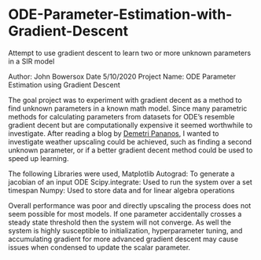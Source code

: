 # ODE-Parameter-Estimation-with-Gradient-Descent
Attempt to use gradient descent to learn two or more unknown parameters in a SIR model

Author: John Bowersox
Date 5/10/2020
Project Name: ODE Parameter Estimation using Gradient Descent

The goal project was to experiment with gradient decent as a method to find unknown parameters in a known math model. Since many parametric methods for calculating parameters from datasets for ODE’s resemble gradient decent but are computationally expensive it seemed worthwhile to investigate. After reading a blog by [Demetri Pananos](https://dpananos.github.io/posts/2019/05/blog-post-14/), I wanted to investigate weather upscaling could be achieved, such as finding a second unknown parameter, or if a better gradient decent method could be used to speed up learning. 

The following Libraries were used,
Matplotlib
Autograd: To generate a jacobian of an input ODE
Scipy.integrate: Used to run the system over a set timespan
Numpy: Used to store data and for linear algebra operations

Overall performance was poor and directly upscaling the process does not seem possible for most models. If one parameter accidentally crosses a steady state threshold then the system will not converge. As well the system is highly susceptible to initialization, hyperparameter tuning, and accumulating gradient for more advanced gradient descent may cause issues when condensed to update the scalar parameter. 

